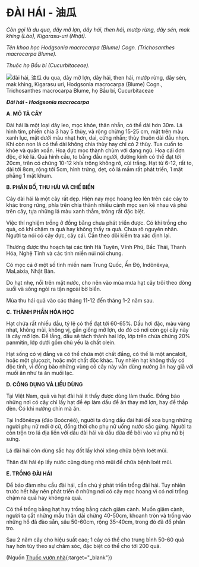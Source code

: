 # ĐÀI HÁI - 油瓜

*Còn gọi là du qua, dây mỡ lợn, dây hái, then hái, mướp rừng, dây sén, mak khing (Lào), Kigarasu-uri (Nhật).*

*Tên khoa học Hodgsonia macrocarpa (Blume) Cogn. (Trichosanthes macrocarpa Blume).*

*Thuộc họ Bầu bí (Cucurbitaceae).*

![đài hái, 油瓜 du qua, dây mỡ lợn, dây hái, then hái, mướp rừng, dây sén, mak khing, Kigarasu uri, Hodgsonia macrocarpa \(Blume\) Cogn., Trichosanthes macrocarpa  Blume, họ Bầu bí, Cucurbitaceae](/imgs/caythuoc/dtl/dai-hai.jpg)

***Đài hái - Hodgsonia macrocarpa***

**A. MÔ TẢ CÂY**

Đài hái là một loại dây leo, mọc khỏe, thân nhẵn, có thể dài hơn 30m. Lá hình tim, phiến chia 3 hay 5 thùy, và rộng chừng 15-25 cm, mặt trên màu xanh lục, mặt dưới màu nhạt hơn, dai, cứng nhẵn; thùy thuôn dài đầu nhọn. Khi còn non lá có thể dài không chia thùy hay chỉ có 2 thùy. Tua cuốn to khỏe và quăn xoắn. Hoa đực mọc thành chùm với dạng ngù. Hoa cái đơn độc, ở kẽ lá. Quả hình cầu, to bằng đầu người, đường kính có thể đạt tới 20cm, trên có chừng 10-12 khía trông không rõ, cùi trắng. Hạt từ 6-12, rất to, dài tới 8cm, rộng tới 5cm, hình trứng, dẹt, có lá mầm rất phát triển, 1 mặt phẳng 1 mặt khum.

**B. PHÂN BỐ, THU HÁI VÀ CHẾ BIẾN**

Cây đài hái là một cây rất đẹp. Hiện nay mọc hoang leo lên trên các cây to khác trong rừng, phía trên chia thành nhiều cành mọc sen kẽ nhau và phủ trên cây, tựa những lá màu xanh thẫm, trông rất đặc biệt.

Việc thí nghiệm trồng ở đồng bằng chưa phát triển được. Có khi trồng cho quả, có khi chậm ra quả hay không thấy ra quả. Chưa rõ nguyên nhân. Người ta nói có cây đực, cây cái. Cần theo dõi kiểm tra xác định lại.

Thường được thu hoạch tại các tỉnh Hà Tuyên, Vĩnh Phú, Bắc Thái, Thanh Hóa, Nghệ Tĩnh và các tỉnh miền núi nói chung.

Có mọc cả ở một số tỉnh miền nam Trung Quốc, Ấn Độ, Indônêxya, MaLaixia, Nhật Bản.

Do hạt nhẹ, nổi trên mặt nước, cho nên vào mùa mưa hạt cây trôi theo dòng suối và sông ngòi ra tận ngoài bờ biển.

Mùa thu hái quả vào các tháng 11-12 đến tháng 1-2 năm sau.

**C. THÀNH PHẦN HÓA HỌC**

Hạt chứa rất nhiều dầu, tỷ lệ có thể đạt tới 60-65%. Dầu hơi đặc, màu vàng nhạt, không mùi, không vị, gần giống mỡ lợn, do đó có nơi còn gọi cây này là cây mỡ lợn. Để lắng, dầu sẽ tách thành hai lớp, lớp trên chứa chừng 20% panmitin, lớp dưới gồm chủ yếu là chất olein.

Hạt sống có vị đắng và có thể chứa một chất đắng, có thể là một ancaloit, hoặc một glucozit, hoặc một chất độc khác. Tuy nhiên hạt không thấy có độc tính, vì đồng bào những vùng có cây này vẫn dùng nướng ăn hay giã với muối ăn như ta ăn muối lạc.

**D. CÔNG DỤNG VÀ LIỀU DÙNG**

Tại Việt Nam, quả và hạt đài hái ít thấy được dùng làm thuốc. Đồng bào những nơi có cây chỉ lấy hạt để ép làm dầu để ăn thay mỡ lợn, hay để thắp đèn. Có khi nướng chín mà ăn.

Tại Inđônêxya (đảo Boócnêô), người ta dùng dầu đài hái để xoa bụng những người phụ nữ mới ở cữ, đồng thời cho phụ nữ uống nước sắc gừng. Người ta còn trộn tro lá địa liền với dầu đài hái và dầu dừa để bôi vào vú phụ nữ bị sưng.

Lá đài hái còn dùng sắc hay đốt lấy khói xông chữa bệnh loét mũi.

Thân đài hái ép lấy nước cũng dùng nhỏ mũi để chữa bệnh loét mũi.

**E. TRỒNG ĐÀI HÁI**

Để bảo đảm nhu cầu đài hái, cần chú ý phát triển trồng đài hái. Tuy nhiên trước hết hãy nên phát triển ở những nơi có cây mọc hoang vì có nơi trồng chậm ra quả hay không ra quả.

Có thể trồng bằng hạt hay trồng bằng cách giâm cành. Muốn giâm cành, người ta cắt những mẩu thân dài chừng 40-50cm, khoanh tròn và trồng vào những hố đã đào sẵn, sâu 50-60cm, rộng 35-40cm, trong đó đã đổ phân tro.

Sau 2 năm cây cho hiệu suất cao; 1 cây có thể cho trung bình 50-60 quả hay hơn tùy theo sự chăm sóc, đặc biệt có thể cho tới 200 quả.


(Nguồn [Thuốc vườn nhà](http://thuocvuonnha.com){:target="_blank"})